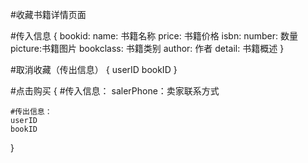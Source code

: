 #收藏书籍详情页面



#传入信息
{
    bookid: 
    name: 书籍名称
    price: 书籍价格
    isbn: 
    number: 数量
    picture:书籍图片
    bookclass: 书籍类别
    author: 作者
    detail: 书籍概述
}

#取消收藏（传出信息）
{
    userID
    bookID
}

#点击购买
{
    #传入信息：
    salerPhone：卖家联系方式

    #传出信息：
    userID
    bookID
}
